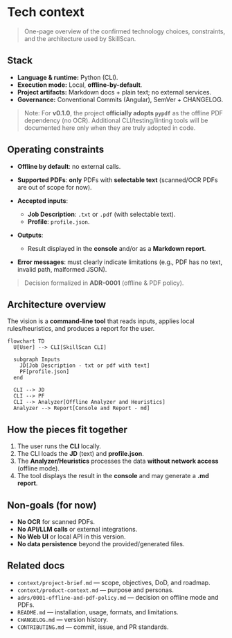 # Tech context

> One-page overview of the confirmed technology choices, constraints, and the architecture used by SkillScan.

## Stack

- **Language & runtime:** Python (CLI).
- **Execution mode:** Local, **offline-by-default**.
- **Project artifacts:** Markdown docs + plain text; no external services.
- **Governance:** Conventional Commits (Angular), SemVer + CHANGELOG.

> Note: For **v0.1.0**, the project **officially adopts `pypdf`** as the offline PDF dependency (no OCR).
> Additional CLI/testing/linting tools will be documented here only when they are truly adopted in code.

## Operating constraints

- **Offline by default**: no external calls.
- **Supported PDFs**: **only** PDFs with **selectable text**
  (scanned/OCR PDFs are out of scope for now).
- **Accepted inputs**:

  - **Job Description**: `.txt` or `.pdf` (with selectable text).
  - **Profile**: `profile.json`.

- **Outputs**:

  - Result displayed in the **console** and/or as a **Markdown report**.

- **Error messages**: must clearly indicate limitations (e.g., PDF has no text, invalid path, malformed JSON).

> Decision formalized in **ADR-0001** (offline & PDF policy).

## Architecture overview

The vision is a **command-line tool** that reads inputs, applies local rules/heuristics, and produces a report for the user.

```mermaid
flowchart TD
  U[User] --> CLI[SkillScan CLI]

  subgraph Inputs
    JD[Job Description - txt or pdf with text]
    PF[profile.json]
  end

  CLI --> JD
  CLI --> PF
  CLI --> Analyzer[Offline Analyzer and Heuristics]
  Analyzer --> Report[Console and Report - md]
```

## **How the pieces fit together**

1. The user runs the **CLI** locally.
2. The CLI loads the **JD** (text) and **profile.json**.
3. The **Analyzer/Heuristics** processes the data **without network access** (offline mode).
4. The tool displays the result in the **console** and may generate a **.md report**.

## Non-goals (for now)

- **No OCR** for scanned PDFs.
- **No API/LLM calls** or external integrations.
- **No Web UI** or local API in this version.
- **No data persistence** beyond the provided/generated files.

## Related docs

- `context/project-brief.md` — scope, objectives, DoD, and roadmap.
- `context/product-context.md` — purpose and personas.
- `adrs/0001-offline-and-pdf-policy.md` — decision on offline mode and PDFs.
- `README.md` — installation, usage, formats, and limitations.
- `CHANGELOG.md` — version history.
- `CONTRIBUTING.md` — commit, issue, and PR standards.

